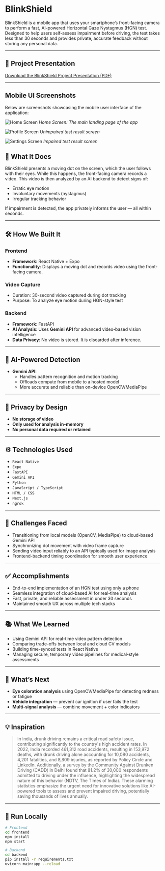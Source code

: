 # BlinkShield

BlinkShield is a mobile app that uses your smartphone’s front-facing camera to perform a fast, AI-powered Horizontal Gaze Nystagmus (HGN) test. Designed to help users self-assess impairment before driving, the test takes less than 30 seconds and provides private, accurate feedback without storing any personal data.

---

## 📄 Project Presentation

[Download the BlinkShield Project Presentation (PDF)](docs/BlinkShield.pdf)

---

## Mobile UI Screenshots

Below are screenshots showcasing the mobile user interface of the application:

![Home Screen](images/screenshot-app-1.png)
*Home Screen: The main landing page of the app*

![Profile Screen](images/screenshot-app-2.png)
*Unimpaired test result screen*

![Settings Screen](images/screenshot-app-3.png)
*Impaired test result screen*

## 🚀 What It Does

BlinkShield presents a moving dot on the screen, which the user follows with their eyes. While this happens, the front-facing camera records a video. This video is then analyzed by an AI backend to detect signs of:

- Erratic eye motion
- Involuntary movements (nystagmus)
- Irregular tracking behavior

If impairment is detected, the app privately informs the user — all within seconds.

---

## 🛠️ How We Built It

### Frontend
- **Framework**: React Native + Expo
- **Functionality**: Displays a moving dot and records video using the front-facing camera.

### Video Capture
- Duration: 30-second video captured during dot tracking
- Purpose: To analyze eye motion during HGN-style test

### Backend
- **Framework**: FastAPI
- **AI Analysis**: Uses **Gemini API** for advanced video-based vision intelligence
- **Data Privacy**: No video is stored. It is discarded after inference.

---

## 🤖 AI-Powered Detection

- **Gemini API**:
  - Handles pattern recognition and motion tracking
  - Offloads compute from mobile to a hosted model
  - More accurate and reliable than on-device OpenCV/MediaPipe

---

## 🔐 Privacy by Design

- **No storage of video**
- **Only used for analysis in-memory**
- **No personal data required or retained**

---

## ⚙️ Technologies Used

- `React Native`
- `Expo`
- `FastAPI`
- `Gemini API`
- `Python`
- `JavaScript / TypeScript`
- `HTML / CSS`
- `Next.js`
- `ngrok`

---

## 🧩 Challenges Faced

- Transitioning from local models (OpenCV, MediaPipe) to cloud-based Gemini API
- Synchronizing dot movement with video frame capture
- Sending video input reliably to an API typically used for image analysis
- Frontend-backend timing coordination for smooth user experience

---

## ✅ Accomplishments

- End-to-end implementation of an HGN test using only a phone
- Seamless integration of cloud-based AI for real-time analysis
- Fast, private, and reliable assessment in under 30 seconds
- Maintained smooth UX across multiple tech stacks

---

## 📚 What We Learned

- Using Gemini API for real-time video pattern detection
- Comparing trade-offs between local and cloud CV models
- Building time-synced tests in React Native
- Managing secure, temporary video pipelines for medical-style assessments

---

## 🔮 What’s Next

- **Eye coloration analysis** using OpenCV/MediaPipe for detecting redness or fatigue
- **Vehicle integration** — prevent car ignition if user fails the test
- **Multi-signal analysis** — combine movement + color indicators

---

## 💡 Inspiration

>In India, drunk driving remains a critical road safety issue, contributing significantly to the country's high accident rates. In 2022, India recorded 461,312 road accidents, resulting in 153,972 deaths, with drunk driving alone accounting for 10,080 accidents, 4,201 fatalities, and 8,809 injuries, as reported by Policy Circle and LinkedIn. Additionally, a survey by the Community Against Drunken Driving (CADD) in Delhi found that 81.2% of 30,000 respondents admitted to driving under the influence, highlighting the widespread nature of this behavior (NDTV, The Times of India). These alarming statistics emphasize the urgent need for innovative solutions like AI-powered tools to assess and prevent impaired driving, potentially saving thousands of lives annually.
---


## 🧪 Run Locally

```bash
# Frontend
cd frontend
npm install
npm start

# Backend
cd backend
pip install -r requirements.txt
uvicorn main:app --reload
